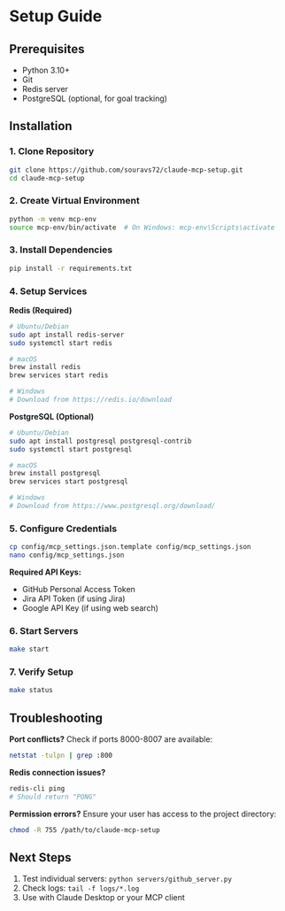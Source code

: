 # Setup Guide

## Prerequisites

- Python 3.10+
- Git
- Redis server
- PostgreSQL (optional, for goal tracking)

## Installation

### 1. Clone Repository
```bash
git clone https://github.com/souravs72/claude-mcp-setup.git
cd claude-mcp-setup
```

### 2. Create Virtual Environment
```bash
python -m venv mcp-env
source mcp-env/bin/activate  # On Windows: mcp-env\Scripts\activate
```

### 3. Install Dependencies
```bash
pip install -r requirements.txt
```

### 4. Setup Services

**Redis (Required)**
```bash
# Ubuntu/Debian
sudo apt install redis-server
sudo systemctl start redis

# macOS
brew install redis
brew services start redis

# Windows
# Download from https://redis.io/download
```

**PostgreSQL (Optional)**
```bash
# Ubuntu/Debian
sudo apt install postgresql postgresql-contrib
sudo systemctl start postgresql

# macOS
brew install postgresql
brew services start postgresql

# Windows
# Download from https://www.postgresql.org/download/
```

### 5. Configure Credentials
```bash
cp config/mcp_settings.json.template config/mcp_settings.json
nano config/mcp_settings.json
```

**Required API Keys:**
- GitHub Personal Access Token
- Jira API Token (if using Jira)
- Google API Key (if using web search)

### 6. Start Servers
```bash
make start
```

### 7. Verify Setup
```bash
make status
```

## Troubleshooting

**Port conflicts?** Check if ports 8000-8007 are available:
```bash
netstat -tulpn | grep :800
```

**Redis connection issues?**
```bash
redis-cli ping
# Should return "PONG"
```

**Permission errors?** Ensure your user has access to the project directory:
```bash
chmod -R 755 /path/to/claude-mcp-setup
```

## Next Steps

1. Test individual servers: `python servers/github_server.py`
2. Check logs: `tail -f logs/*.log`
3. Use with Claude Desktop or your MCP client
